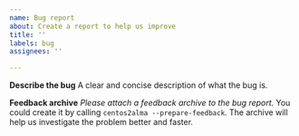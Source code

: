 ```yaml
---
name: Bug report
about: Create a report to help us improve
title: ''
labels: bug
assignees: ''

---
```


**Describe the bug**
A clear and concise description of what the bug is.

**Feedback archive**
*Please attach a feedback archive to the bug report.*
You could create it by calling `centos2alma --prepare-feedback`.
The archive will help us investigate the problem better and faster.
